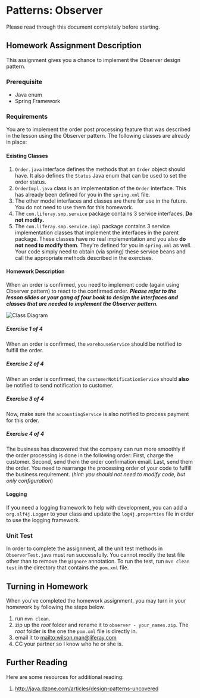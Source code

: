 Patterns: Observer
==================
Please read through this document completely before starting.

Homework Assignment Description
-------------------------------
This assignment gives you a chance to implement the Observer design pattern.

### Prerequisite
* Java enum
* Spring Framework

### Requirements
You are to implement the order post processing feature that was described in the lesson using the Observer pattern.  The following classes are already in place:

#### Existing Classes
1. `Order.java` interface defines the methods that an `Order` object should have.  It also defines the `Status` Java enum that can be used to set the order status.
1. `OrderImpl.java` class is an implementation of the `Order` interface.  This has already been defined for you in the `spring.xml` file.
1. The other model interfaces and classes are there for use in the future.  You do not need to use them for this homework.
1. The `com.liferay.smp.service` package contains 3 service interfaces.  **Do not modify.**
1. The `com.liferay.smp.service.impl` package contains 3 service implementation classes that implement the interfaces in the parent package.  These classes have no real implementation and you also **do not need to modify them**.  They're defined for you in `spring.xml` as well.  Your code simply need to obtain (via spring) these service beans and call the appropriate methods described in the exercises.

#### Homework Description
When an order is confirmed, you need to implement code (again using Observer pattern) to react to the confirmed order.  ***Please refer to the lesson slides or your gang of four book to design the interfaces and classes that are needed to implement the Observer pattern.***

![Class Diagram](http://farm6.staticflickr.com/5537/9578156217_80fa412e2c_z.jpg)

##### Exercise 1 of 4
When an order is confirmed, the `warehouseService` should be notified to fulfill the order.

##### Exercise 2 of 4
When an order is confirmed, the `customerNotificationService` should **also** be notified to send notification to customer.

##### Exercise 3 of 4
Now, make sure the `accountingService` is also notified to process payment for this order.

##### Exercise 4 of 4
The business has discovered that the company can run more smoothly if the order processing is done in the following order: First, charge the customer.  Second, send them the order confirmation email.  Last, send them the order.  You need to rearrange the processing order of your code to fulfill the business requirement.  (*hint: you should not need to modify code, but only configuration*)

#### Logging
If you need a logging framework to help with development, you can add a `org.slf4j.Logger` to your class and update the `log4j.properties` file in order to use the logging framework.

### Unit Test
In order to complete the assignment, all the unit test methods in `ObserverTest.java` must run successfully.  You cannot modify the test file other than to remove the `@Ignore` annotation.
To run the test, run `mvn clean test` in the directory that contains the `pom.xml` file.

Turning in Homework
-------------------
When you've completed the homework assignment, you may turn in your homework by following the steps below.

1. run `mvn clean`.
1. zip up the *root* folder and rename it to `observer - your_names.zip`.  The *root* folder is the one the `pom.xml` file is directly in.
1. email it to <mailto:wilson.man@liferay.com>
1. CC your partner so I know who he or she is.

Further Reading
---------------
Here are some resources for additional reading:

1. <http://java.dzone.com/articles/design-patterns-uncovered>